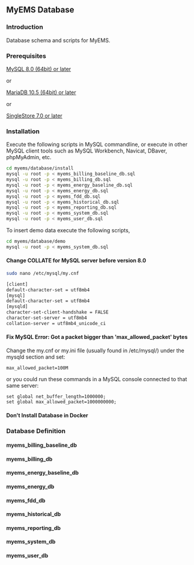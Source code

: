 ## MyEMS Database

### Introduction

Database schema and scripts for MyEMS.

### Prerequisites
 [MySQL 8.0 (64bit) or later](https://www.mysql.com/)

 or 
 
[MariaDB 10.5 (64bit) or later](https://mariadb.org/)
 
 or 
 
[SingleStore 7.0 or later](https://www.singlestore.com/)

### Installation

Execute the following scripts in MySQL commandline, or execute in other MySQL client tools such as MySQL Workbench, Navicat, DBaver, phpMyAdmin, etc.
```bash
cd myems/database/install
mysql -u root -p < myems_billing_baseline_db.sql
mysql -u root -p < myems_billing_db.sql
mysql -u root -p < myems_energy_baseline_db.sql
mysql -u root -p < myems_energy_db.sql
mysql -u root -p < myems_fdd_db.sql
mysql -u root -p < myems_historical_db.sql
mysql -u root -p < myems_reporting_db.sql
mysql -u root -p < myems_system_db.sql
mysql -u root -p < myems_user_db.sql
```
To insert demo data execute the following scripts,
```bash
cd myems/database/demo
mysql -u root -p < myems_system_db.sql
```
#### Change COLLATE for MySQL server before version 8.0
```bash
sudo nano /etc/mysql/my.cnf
```
```bash
[client]
default-character-set = utf8mb4
[mysql]
default-character-set = utf8mb4
[mysqld]
character-set-client-handshake = FALSE
character-set-server = utf8mb4
collation-server = utf8mb4_unicode_ci
```
#### Fix MySQL Error: Got a packet bigger than 'max_allowed_packet' bytes
Change the my.cnf or my.ini file (usually found in /etc/mysql/) under the mysqld section and set:
```
max_allowed_packet=100M
```
or you could run these commands in a MySQL console connected to that same server:
```
set global net_buffer_length=1000000;
set global max_allowed_packet=1000000000;
```

#### Don't Install Database in Docker

### Database Definition

#### myems_billing_baseline_db

#### myems_billing_db

#### myems_energy_baseline_db

#### myems_energy_db

#### myems_fdd_db

#### myems_historical_db

#### myems_reporting_db

#### myems_system_db

#### myems_user_db
